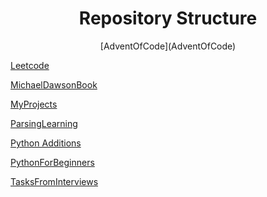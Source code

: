 <h1 style="text-align: center;">Repository Structure</h1>

<p style="text-align: center">[AdventOfCode](AdventOfCode)</p>

[Leetcode](Leetcode)

[MichaelDawsonBook](MichaelDawsonBook)

[MyProjects](MyProjects)

[ParsingLearning](ParsingLearning)

[Python Additions](Python%20Additions)

[PythonForBeginners](PythonForBeginners)

[TasksFromInterviews](TasksFromInterviews)